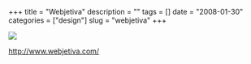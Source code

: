 +++
title = "Webjetiva"
description = ""
tags = []
date = "2008-01-30"
categories = ["design"]
slug = "webjetiva"
+++


 

  <div id="screens-thumbs" class="clearfix">
    <div class="txt-center" id="design-submission"><a href="http://www.webjetiva.com/"><img id='bluga-thumbnail-1026' class='bluga-thumbnail large' src='/media/bluga/
wt47f281cf04f93_0.jpg'/></a></div>  
  </div>   
<p><a href="http://www.webjetiva.com/">http://www.webjetiva.com/</a></p>




